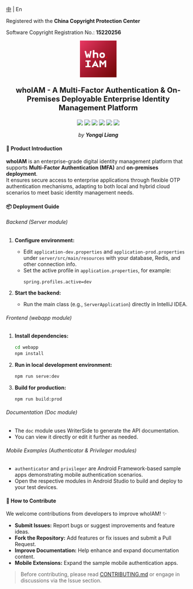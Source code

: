 [中](../README.md) | En


Registered with the **China Copyright Protection Center**

Software Copyright Registration No.: **15220256**

<p align="center">
   <img src="../logo.png" alt="Logo" style="width: 100px; height: auto;">
</p>
<p align="center" style="font-size: 20px; font-weight: bold">
   whoIAM - A Multi-Factor Authentication & On-Premises Deployable Enterprise Identity Management Platform
</p>

<p align="center">
   <img src="https://img.shields.io/badge/Spring-6DB33F?style=for-the-badge&logo=spring&logoColor=white" />
   <img src="https://img.shields.io/badge/Java-ED8B00?style=for-the-badge&logo=java&logoColor=white" />
   <img src="https://img.shields.io/badge/Vue.js-35495E?style=for-the-badge&logo=vuedotjs&logoColor=4FC08D" />
   <img src="https://img.shields.io/badge/MySQL-4479A1?style=for-the-badge&logo=mysql&logoColor=white" />
   <img src="https://img.shields.io/badge/Redis-DC382D?style=for-the-badge&logo=redis&logoColor=white" />
   <img src="https://img.shields.io/badge/Android-3DDC84?style=for-the-badge&logo=android&logoColor=white" />
</p>
<p align="center">
   <i>by <b>Yongqi Liang</b></i>
</p>

#### 📖 Product Introduction

**whoIAM** is an enterprise-grade digital identity management platform that supports **Multi-Factor Authentication (MFA)** and **on-premises deployment**.  
It ensures secure access to enterprise applications through flexible OTP authentication mechanisms, adapting to both local and hybrid cloud scenarios to meet basic identity management needs.

#### 📦 Deployment Guide

###### Backend (Server module)

1. **Configure environment:**
   - Edit `application-dev.properties` and `application-prod.properties` under `server/src/main/resources` with your database, Redis, and other connection info.
   - Set the active profile in `application.properties`, for example:
     ```properties
     spring.profiles.active=dev
     ```

2. **Start the backend:**
   - Run the main class (e.g., `ServerApplication`) directly in IntelliJ IDEA.

###### Frontend (webapp module)

1. **Install dependencies:**
   ```bash
   cd webapp
   npm install

2. **Run in local development environment:**

   ```bash
   npm run serve:dev
   ```

3. **Build for production:**

   ```bash
   npm run build:prod
   ```

###### Documentation (Doc module)

- The `doc` module uses WriterSide to generate the API documentation.
- You can view it directly or edit it further as needed.

###### Mobile Examples (Authenticator & Privileger modules)

- `authenticator` and `privileger` are Android Framework-based sample apps demonstrating mobile authentication scenarios.
- Open the respective modules in Android Studio to build and deploy to your test devices.

#### 🤝 How to Contribute

We welcome contributions from developers to improve whoIAM! ✨

- **Submit Issues:** Report bugs or suggest improvements and feature ideas.
- **Fork the Repository:** Add features or fix issues and submit a Pull Request.
- **Improve Documentation:** Help enhance and expand documentation content.
- **Mobile Extensions:** Expand the sample mobile authentication apps.

> Before contributing, please read [CONTRIBUTING.md](./CONTRIBUTING.md) or engage in discussions via the Issue section.



